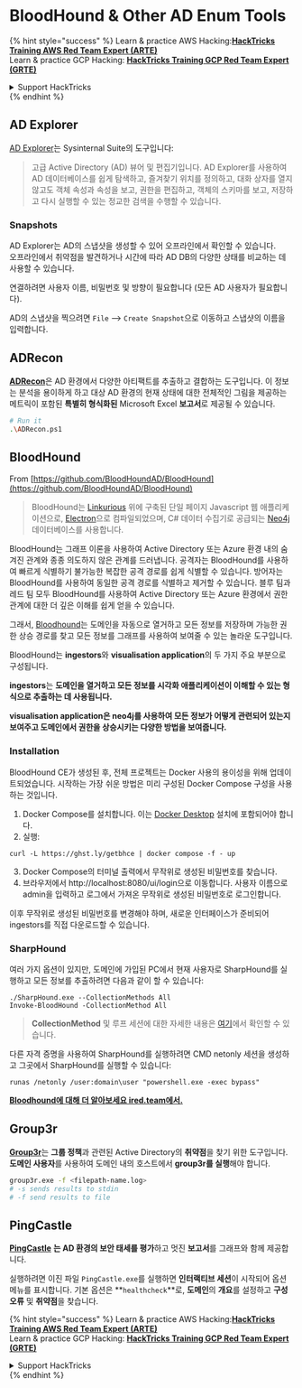 # BloodHound & Other AD Enum Tools

{% hint style="success" %}
Learn & practice AWS Hacking:<img src="/.gitbook/assets/arte.png" alt="" data-size="line">[**HackTricks Training AWS Red Team Expert (ARTE)**](https://training.hacktricks.xyz/courses/arte)<img src="/.gitbook/assets/arte.png" alt="" data-size="line">\
Learn & practice GCP Hacking: <img src="/.gitbook/assets/grte.png" alt="" data-size="line">[**HackTricks Training GCP Red Team Expert (GRTE)**<img src="/.gitbook/assets/grte.png" alt="" data-size="line">](https://training.hacktricks.xyz/courses/grte)

<details>

<summary>Support HackTricks</summary>

* Check the [**subscription plans**](https://github.com/sponsors/carlospolop)!
* **Join the** 💬 [**Discord group**](https://discord.gg/hRep4RUj7f) or the [**telegram group**](https://t.me/peass) or **follow** us on **Twitter** 🐦 [**@hacktricks\_live**](https://twitter.com/hacktricks\_live)**.**
* **Share hacking tricks by submitting PRs to the** [**HackTricks**](https://github.com/carlospolop/hacktricks) and [**HackTricks Cloud**](https://github.com/carlospolop/hacktricks-cloud) github repos.

</details>
{% endhint %}

## AD Explorer

[AD Explorer](https://docs.microsoft.com/en-us/sysinternals/downloads/adexplorer)는 Sysinternal Suite의 도구입니다:

> 고급 Active Directory (AD) 뷰어 및 편집기입니다. AD Explorer를 사용하여 AD 데이터베이스를 쉽게 탐색하고, 즐겨찾기 위치를 정의하고, 대화 상자를 열지 않고도 객체 속성과 속성을 보고, 권한을 편집하고, 객체의 스키마를 보고, 저장하고 다시 실행할 수 있는 정교한 검색을 수행할 수 있습니다.

### Snapshots

AD Explorer는 AD의 스냅샷을 생성할 수 있어 오프라인에서 확인할 수 있습니다.\
오프라인에서 취약점을 발견하거나 시간에 따라 AD DB의 다양한 상태를 비교하는 데 사용할 수 있습니다.

연결하려면 사용자 이름, 비밀번호 및 방향이 필요합니다 (모든 AD 사용자가 필요합니다).

AD의 스냅샷을 찍으려면 `File` --> `Create Snapshot`으로 이동하고 스냅샷의 이름을 입력합니다.

## ADRecon

[**ADRecon**](https://github.com/adrecon/ADRecon)은 AD 환경에서 다양한 아티팩트를 추출하고 결합하는 도구입니다. 이 정보는 분석을 용이하게 하고 대상 AD 환경의 현재 상태에 대한 전체적인 그림을 제공하는 메트릭이 포함된 **특별히 형식화된** Microsoft Excel **보고서**로 제공될 수 있습니다.
```bash
# Run it
.\ADRecon.ps1
```
## BloodHound

From [https://github.com/BloodHoundAD/BloodHound](https://github.com/BloodHoundAD/BloodHound)

> BloodHound는 [Linkurious](http://linkurio.us/) 위에 구축된 단일 페이지 Javascript 웹 애플리케이션으로, [Electron](http://electron.atom.io/)으로 컴파일되었으며, C# 데이터 수집기로 공급되는 [Neo4j](https://neo4j.com/) 데이터베이스를 사용합니다.

BloodHound는 그래프 이론을 사용하여 Active Directory 또는 Azure 환경 내의 숨겨진 관계와 종종 의도하지 않은 관계를 드러냅니다. 공격자는 BloodHound를 사용하여 빠르게 식별하기 불가능한 복잡한 공격 경로를 쉽게 식별할 수 있습니다. 방어자는 BloodHound를 사용하여 동일한 공격 경로를 식별하고 제거할 수 있습니다. 블루 팀과 레드 팀 모두 BloodHound를 사용하여 Active Directory 또는 Azure 환경에서 권한 관계에 대한 더 깊은 이해를 쉽게 얻을 수 있습니다.

그래서, [Bloodhound](https://github.com/BloodHoundAD/BloodHound)는 도메인을 자동으로 열거하고 모든 정보를 저장하며 가능한 권한 상승 경로를 찾고 모든 정보를 그래프를 사용하여 보여줄 수 있는 놀라운 도구입니다.

BloodHound는 **ingestors**와 **visualisation application**의 두 가지 주요 부분으로 구성됩니다.

**ingestors**는 **도메인을 열거하고 모든 정보를 시각화 애플리케이션이 이해할 수 있는 형식으로 추출하는 데 사용됩니다.**

**visualisation application은 neo4j를 사용하여 모든 정보가 어떻게 관련되어 있는지 보여주고 도메인에서 권한을 상승시키는 다양한 방법을 보여줍니다.**

### Installation
BloodHound CE가 생성된 후, 전체 프로젝트는 Docker 사용의 용이성을 위해 업데이트되었습니다. 시작하는 가장 쉬운 방법은 미리 구성된 Docker Compose 구성을 사용하는 것입니다.

1. Docker Compose를 설치합니다. 이는 [Docker Desktop](https://www.docker.com/products/docker-desktop/) 설치에 포함되어야 합니다.
2. 실행:
```
curl -L https://ghst.ly/getbhce | docker compose -f - up
```
3. Docker Compose의 터미널 출력에서 무작위로 생성된 비밀번호를 찾습니다.  
4. 브라우저에서 http://localhost:8080/ui/login으로 이동합니다. 사용자 이름으로 admin을 입력하고 로그에서 가져온 무작위로 생성된 비밀번호로 로그인합니다.  

이후 무작위로 생성된 비밀번호를 변경해야 하며, 새로운 인터페이스가 준비되어 ingestors를 직접 다운로드할 수 있습니다.  

### SharpHound  

여러 가지 옵션이 있지만, 도메인에 가입된 PC에서 현재 사용자로 SharpHound를 실행하고 모든 정보를 추출하려면 다음과 같이 할 수 있습니다:
```
./SharpHound.exe --CollectionMethods All
Invoke-BloodHound -CollectionMethod All
```
> **CollectionMethod** 및 루프 세션에 대한 자세한 내용은 [여기](https://support.bloodhoundenterprise.io/hc/en-us/articles/17481375424795-All-SharpHound-Community-Edition-Flags-Explained)에서 확인할 수 있습니다.

다른 자격 증명을 사용하여 SharpHound를 실행하려면 CMD netonly 세션을 생성하고 그곳에서 SharpHound를 실행할 수 있습니다:
```
runas /netonly /user:domain\user "powershell.exe -exec bypass"
```
[**Bloodhound에 대해 더 알아보세요 ired.team에서.**](https://ired.team/offensive-security-experiments/active-directory-kerberos-abuse/abusing-active-directory-with-bloodhound-on-kali-linux)

## Group3r

[**Group3r**](https://github.com/Group3r/Group3r)는 **그룹 정책**과 관련된 Active Directory의 **취약점**을 찾기 위한 도구입니다. \
**도메인 사용자**를 사용하여 도메인 내의 호스트에서 **group3r를 실행**해야 합니다.
```bash
group3r.exe -f <filepath-name.log>
# -s sends results to stdin
# -f send results to file
```
## PingCastle

[**PingCastle**](https://www.pingcastle.com/documentation/) **는 AD 환경의 보안 태세를 평가**하고 멋진 **보고서**를 그래프와 함께 제공합니다.

실행하려면 이진 파일 `PingCastle.exe`를 실행하면 **인터랙티브 세션**이 시작되어 옵션 메뉴를 표시합니다. 기본 옵션은 **`healthcheck`**로, **도메인**의 **개요**를 설정하고 **구성 오류** 및 **취약점**을 찾습니다.&#x20;

{% hint style="success" %}
Learn & practice AWS Hacking:<img src="/.gitbook/assets/arte.png" alt="" data-size="line">[**HackTricks Training AWS Red Team Expert (ARTE)**](https://training.hacktricks.xyz/courses/arte)<img src="/.gitbook/assets/arte.png" alt="" data-size="line">\
Learn & practice GCP Hacking: <img src="/.gitbook/assets/grte.png" alt="" data-size="line">[**HackTricks Training GCP Red Team Expert (GRTE)**<img src="/.gitbook/assets/grte.png" alt="" data-size="line">](https://training.hacktricks.xyz/courses/grte)

<details>

<summary>Support HackTricks</summary>

* Check the [**subscription plans**](https://github.com/sponsors/carlospolop)!
* **Join the** 💬 [**Discord group**](https://discord.gg/hRep4RUj7f) or the [**telegram group**](https://t.me/peass) or **follow** us on **Twitter** 🐦 [**@hacktricks\_live**](https://twitter.com/hacktricks\_live)**.**
* **Share hacking tricks by submitting PRs to the** [**HackTricks**](https://github.com/carlospolop/hacktricks) and [**HackTricks Cloud**](https://github.com/carlospolop/hacktricks-cloud) github repos.

</details>
{% endhint %}
